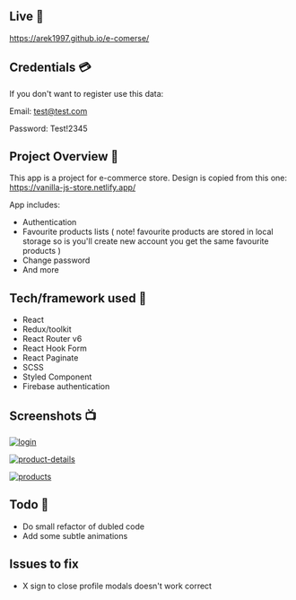 ## Live 📍

https://arek1997.github.io/e-comerse/

## Credentials 💳

If you don't want to register use this data:

Email: test@test.com

Password: Test!2345

## Project Overview 🎉

This app is a project for e-commerce store. Design is copied from this one: https://vanilla-js-store.netlify.app/

App includes:

- Authentication
- Favourite products lists ( note! favourite products are stored in local storage so is you'll create new account you get the same favourite products )
- Change password
- And more

## Tech/framework used 🔧

- React
- Redux/toolkit
- React Router v6
- React Hook Form
- React Paginate
- SCSS
- Styled Component
- Firebase authentication

## Screenshots 📺

<p>
  <a href="https://ibb.co/qFD4V9S"><img src="https://i.ibb.co/Kz5QS7P/login.png" alt="login" border="0"></a>
</p>

<p>
  <a href="https://ibb.co/4TgbzMS"><img src="https://i.ibb.co/Z81Q5Kg/product-details.png" alt="product-details" border="0"></a>
</p>

<p>
  <a href="https://ibb.co/6ymMZX2"><img src="https://i.ibb.co/dfrTcmS/products.png" alt="products" border="0"></a>
</p>

## Todo 📝

- Do small refactor of dubled code
- Add some subtle animations

## Issues to fix

- X sign to close profile modals doesn't work correct
